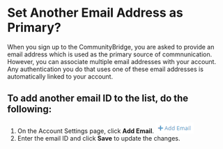 # Set Another Email Address as Primary?

When you sign up to the CommunityBridge, you are asked to provide an email address which is used as the primary source of commnunication. However, you can associate multiple email addresses with your account.  Any authentication you do that uses one of these email addresses is automatically linked to your account. 

## To add another email ID to the list, do the following:
1. On the Account Settings page, click **Add Email**. ![Add another email](imgs/Add_email.png)
2. Enter the email ID and click **Save** to update the changes.
